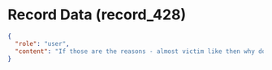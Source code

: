 # Record Data (record_428)

```json
{
  "role": "user",
  "content": "If those are the reasons - almost victim like then why does he engage in active harm like judgemental cruelthy? "
}
```
